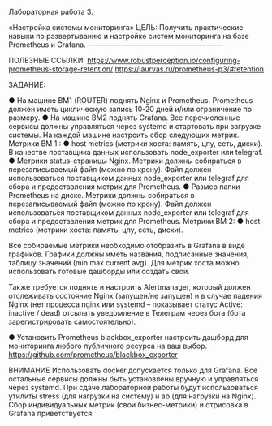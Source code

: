Лабораторная работа 3.

«Настройка системы мониторинга»
ЦЕЛЬ:
Получить практические
навыки по развертыванию
и настройке систем
мониторинга на базе
Prometheus и Grafana.
———————————————————

ПОЛЕЗНЫЕ ССЫЛКИ:
https://www.robustperception.io/configuring-prometheus-storage-retention/
https://laurvas.ru/prometheus-p3/#retention

ЗАДАНИЕ:

● На машине ВМ1 (ROUTER) поднять Nginx и Prometheus. Prometheus должен иметь циклическую запись 10-20 дней и/или ограничение по
размеру.
● На машине ВМ2 поднять Grafana.
Все перечисленные сервисы должны управляться через systemd и
стартовать при загрузке системы.
На каждой машине настроить сбор следующих метрик.
Метрики ВМ 1 :
● host metrics (метрики хоста: память, цпу, сеть, диски). В качестве поставщика данных использовать node_exporter или telegraf.
● Метрики status-страницы Nginx. Метрики должны собираться в
перезаписываемый файл (можно по крону). Файл должен
использоваться поставщиком данных node_exporter или telegraf
для сбора и предоставления метрик для Prometheus.
● Размер папки Prometheus на диске. Метрики должны
собираться в перезаписываемый файл (можно по крону). Файл
должен использоваться поставщиком данных node_exporter или
telegraf для сбора и предоставления метрик для Prometheus.
Метрики ВМ 2: 
● host metrics (метрики хоста: память, цпу, сеть, диски).


Все собираемые метрики необходимо отобразить в Grafana в виде
графиков. Графики должны иметь названия, подписанные значения,
таблицу значений (min max current avg).
Для метрик хоста можно использовать готовые дашборды или создать
свой.


Также требуется поднять и настроить Alertmanager, который должен
отслеживать состояние Nginx (запущен/не запущен) и в случае падения  Nginx (нет процесса nginx или systemd – показывает статус Active: inactive / dead) отсылать уведомление в Телеграм через бота (бота зарегистрировать самостоятельно).

● Установить Prometheus blackbox_exporter настроить дашборд 
для мониторинга любого публичного ресурса на ваш выбор.
https://github.com/prometheus/blackbox_exporter


ВНИМАНИЕ
Использовать docker допускается только для Grafana. Все остальные
сервисы должны быть установлены вручную и управляться через systemd.
При сдаче лабораторной работы будут использоваться утилиты stress (для нагрузки на систему) и ab (для нагрузки на Nginx). Сбор индивидуальных метрик (свои бизнес-метрики) и отрисовка в Grafana приветствуется.